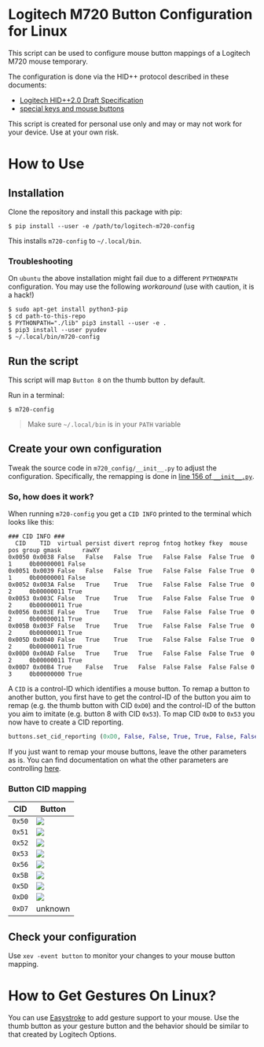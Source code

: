 # Logitech M720 Button Configuration for Linux

This script can be used to configure mouse button mappings of a Logitech M720 mouse temporary.

The configuration is done via the HID++ protocol described in these documents:

 * [Logitech HID++2.0 Draft Specification](https://lekensteyn.nl/files/logitech/logitech_hidpp_2.0_specification_draft_2012-06-04.pdf)
 * [special keys and mouse buttons](https://lekensteyn.nl/files/logitech/x1b04_specialkeysmsebuttons.html#divertedButtonsEvent)

This script is created for personal use only and may or may not work for your device. Use at your own risk.

# How to Use

## Installation

Clone the repository and install this package with pip:

```
$ pip install --user -e /path/to/logitech-m720-config
```

This installs `m720-config` to `~/.local/bin`.

### Troubleshooting

On `ubuntu` the above installation might fail due to a different `PYTHONPATH` configuration. You may use the following *workaround* (use with caution, it is a hack!)

```
$ sudo apt-get install python3-pip
$ cd path-to-this-repo
$ PYTHONPATH="./lib" pip3 install --user -e .
$ pip3 install --user pyudev
$ ~/.local/bin/m720-config
```

## Run the script

This script will map `Button 8` on the thumb button by default.

Run in a terminal:

```
$ m720-config
```

> Make sure `~/.local/bin` is in your `PATH` variable

## Create your own configuration

Tweak the source code in `m720_config/__init__.py` to adjust the configuration. Specifically, the remapping is done in [line 156 of `__init__.py`](https://github.com/fin-ger/logitech-m720-config/blob/master/m720_config/__init__.py#L156).

### So, how does it work?

When running `m720-config` you get a `CID INFO` printed to the terminal which looks like this:

```
### CID INFO ###
  CID    TID  virtual persist divert reprog fntog hotkey fkey  mouse pos group gmask      rawXY
0x0050 0x0038 False   False   False  True   False False  False True  0   1     0b00000001 False
0x0051 0x0039 False   False   False  True   False False  False True  0   1     0b00000001 False
0x0052 0x003A False   True    True   True   False False  False True  0   2     0b00000011 True 
0x0053 0x003C False   True    True   True   False False  False True  0   2     0b00000011 True 
0x0056 0x003E False   True    True   True   False False  False True  0   2     0b00000011 True 
0x005B 0x003F False   True    True   True   False False  False True  0   2     0b00000011 True 
0x005D 0x0040 False   True    True   True   False False  False True  0   2     0b00000011 True 
0x00D0 0x00AD False   True    True   True   False False  False True  0   2     0b00000011 True 
0x00D7 0x00B4 True    False   True   False  False False  False False 0   3     0b00000000 True 
```

A `CID` is a control-ID which identifies a mouse button. To remap a button to another button, you first have to get the control-ID of the button you aim to remap (e.g. the thumb button with CID `0xD0`) and the control-ID of the button you aim to imitate (e.g. button 8 with CID `0x53`). To map CID `0xD0` to `0x53` you now have to create a CID reporting.

```python
buttons.set_cid_reporting (0xD0, False, False, True, True, False, False, 0x53)
```

If you just want to remap your mouse buttons, leave the other parameters as is. You can find documentation on what the other parameters are controlling [here](https://lekensteyn.nl/files/logitech/x1b04_specialkeysmsebuttons.html#setCidReporting).

### Button CID mapping

| CID    | Button                 |
|--------|------------------------|
| `0x50` | ![](buttons/lmb.png)   |
| `0x51` | ![](buttons/mmb.png)   |
| `0x52` | ![](buttons/rmb.png)   |
| `0x53` | ![](buttons/btn8.png)  |
| `0x56` | ![](buttons/btn9.png)  |
| `0x5B` | ![](buttons/btn6.png)  |
| `0x5D` | ![](buttons/btn7.png)  |
| `0xD0` | ![](buttons/thumb.png) |
| `0xD7` | unknown                |

## Check your configuration

Use `xev -event button` to monitor your changes to your mouse button mapping.

# How to Get Gestures On Linux?

You can use [Easystroke](https://github.com/thjaeger/easystroke/wiki) to add gesture support to your mouse. Use the thumb button as your gesture button and the behavior should be similar to that created by Logitech Options.
